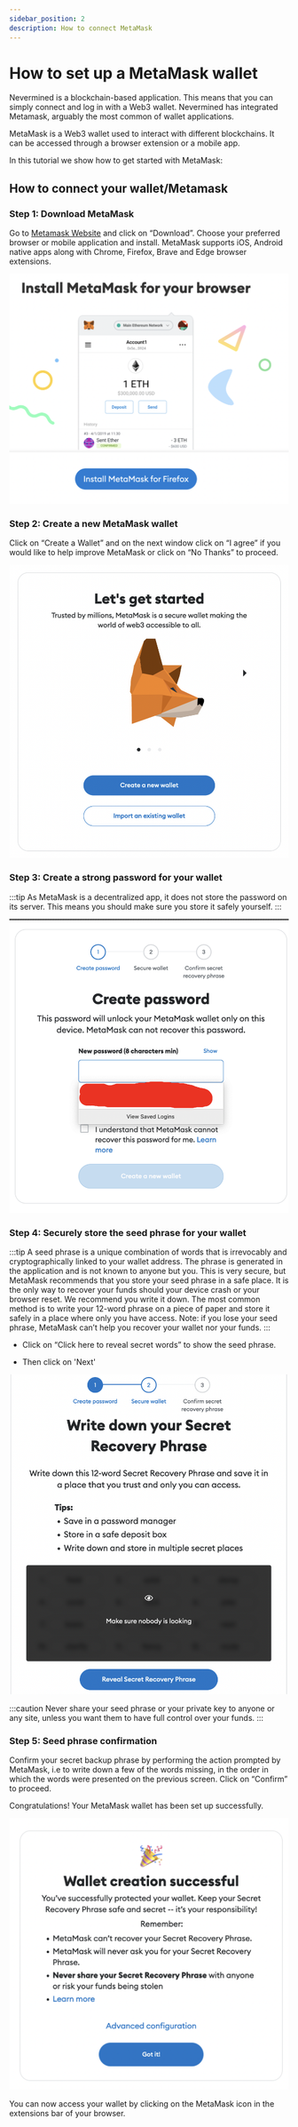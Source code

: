 ```yaml
---
sidebar_position: 2
description: How to connect MetaMask
---
```


# How to set up a MetaMask wallet

Nevermined is a blockchain-based application. This means that you can simply connect and log in with a Web3 wallet. Nevermined has integrated Metamask, arguably the most common of wallet applications.  

MetaMask is a Web3 wallet used to interact with different blockchains. It can be accessed through a browser extension or a mobile app.

In this tutorial we show how to get started with MetaMask:

## How to connect your wallet/Metamask

### Step 1: Download MetaMask

Go to [Metamask Website](https://metamask.io/) and click on “Download”. Choose your preferred browser or mobile application and install.
MetaMask supports iOS, Android native apps along with Chrome, Firefox, Brave and Edge browser extensions.

![](../images/tutorials/metamask/MM_install_MM.png)


### Step 2: Create a new MetaMask wallet

Click on “Create a Wallet” and on the next window click on “I agree” if you would like to help improve MetaMask or click on “No Thanks” to proceed.

![](../images/tutorials/metamask/MM_create_wallet.png)

### Step 3: Create a strong password for your wallet

:::tip
As MetaMask is a decentralized app, it does not store the password on its server. This means you should make sure you store it safely yourself. 
:::

![](../images/tutorials/metamask/MM_create_password.png)

### Step 4: Securely store the seed phrase for your wallet

:::tip
A seed phrase is a unique combination of words that is irrevocably and cryptographically linked to your wallet address. The phrase is generated in the application and is not known to anyone but you. This is very secure, but MetaMask recommends that you store your seed phrase in a safe place. It is the only way to recover your funds should your device crash or your browser reset. We recommend you write it down. The most common method is to write your 12-word phrase on a piece of paper and store it safely in a place where only you have access. Note: if you lose your seed phrase, MetaMask can’t help you recover your wallet nor your funds.
:::

- Click on “Click here to reveal secret words” to show the seed phrase.

- Then click on 'Next'

![](../images/tutorials/metamask/MM_post_recovery_phrase.png)

:::caution
Never share your seed phrase or your private key to anyone or any site, unless you want them to have full control over your funds.
:::


### Step 5: Seed phrase confirmation

Confirm your secret backup phrase by performing the action prompted by MetaMask, i.e to write down a few of the words missing, in the order in which the words were presented on the previous screen. Click on “Confirm” to proceed.

Congratulations! Your MetaMask wallet has been set up successfully.

![](../images/tutorials/metamask/MM_Success.png)

You can now access your wallet by clicking on the MetaMask icon in the extensions bar of your browser.




